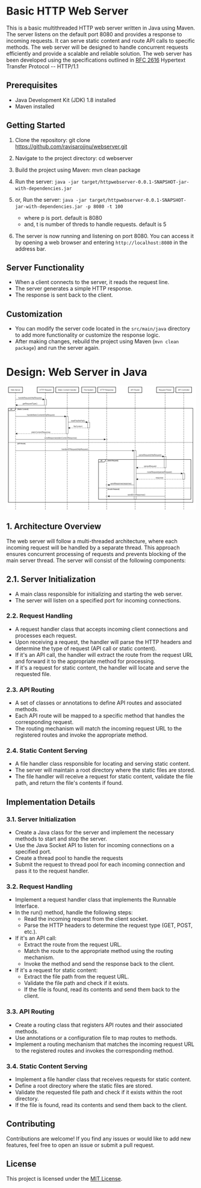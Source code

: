 # Basic HTTP Web Server

This is a basic multithreaded HTTP web server written in Java using Maven. The server listens on the default port 8080 and provides a response to incoming requests. It can serve static content and route API calls to specific methods. The web server will be designed to handle concurrent requests efficiently and provide a scalable and reliable solution.
The web server has been developed using the specifications outlined in [RFC 2616](http://www.ietf.org/rfc/rfc2616.txt) Hypertext Transfer Protocol -- HTTP/1.1
## Prerequisites
- Java Development Kit (JDK) 1.8 installed
- Maven installed

## Getting Started
1. Clone the repository:
git clone https://github.com/ravisarojjnu/webserver.git

2. Navigate to the project directory:
cd webserver

3. Build the project using Maven:
mvn clean package

4. Run the server:
    `java -jar target/httpwebserver-0.0.1-SNAPSHOT-jar-with-dependencies.jar`
5. or, Run the server:
`java -jar target/httpwebserver-0.0.1-SNAPSHOT-jar-with-dependencies.jar -p 8080 -t 100`
    - where p is port. default is 8080
    - and, t is number of threds to handle requests. default is 5
6. The server is now running and listening on port 8080. You can access it by opening a web browser and entering `http://localhost:8080` in the address bar.

## Server Functionality
- When a client connects to the server, it reads the request line.
- The server generates a simple HTTP response.
- The response is sent back to the client.

## Customization
- You can modify the server code located in the `src/main/java` directory to add more functionality or customize the response logic.
- After making changes, rebuild the project using Maven (`mvn clean package`) and run the server again.

# Design: Web Server in Java
![sequencediagram](WebServerSequenceDiagram.jpg)
## 1. Architecture Overview
The web server will follow a multi-threaded architecture, where each incoming request will be handled by a separate thread. This approach ensures concurrent processing of requests and prevents blocking of the main server thread. The server will consist of the following components:

## 2.1. Server Initialization
- A main class responsible for initializing and starting the web server.
- The server will listen on a specified port for incoming connections.

### 2.2. Request Handling
- A request handler class that accepts incoming client connections and processes each request.
- Upon receiving a request, the handler will parse the HTTP headers and determine the type of request (API call or static content).
- If it's an API call, the handler will extract the route from the request URL and forward it to the appropriate method for processing.
- If it's a request for static content, the handler will locate and serve the requested file.

### 2.3. API Routing
- A set of classes or annotations to define API routes and associated methods.
- Each API route will be mapped to a specific method that handles the corresponding request.
- The routing mechanism will match the incoming request URL to the registered routes and invoke the appropriate method.

### 2.4. Static Content Serving
- A file handler class responsible for locating and serving static content.
- The server will maintain a root directory where the static files are stored.
- The file handler will receive a request for static content, validate the file path, and return the file's contents if found.

## Implementation Details
### 3.1. Server Initialization
- Create a Java class for the server and implement the necessary methods to start and stop the server.
- Use the Java Socket API to listen for incoming connections on a specified port.
- Create a thread pool to handle the requests
- Submit the request to thread pool for each incoming connection and pass it to the request handler.

### 3.2. Request Handling
- Implement a request handler class that implements the Runnable Interface.
- In the run() method, handle the following steps:
    - Read the incoming request from the client socket.
    - Parse the HTTP headers to determine the request type (GET, POST, etc.).
- If it's an API call:
    - Extract the route from the request URL.
    - Match the route to the appropriate method using the routing mechanism.
    - Invoke the method and send the response back to the client.
- If it's a request for static content:
    - Extract the file path from the request URL.
    - Validate the file path and check if it exists.
    - If the file is found, read its contents and send them back to the client.

### 3.3. API Routing
- Create a routing class that registers API routes and their associated methods.
- Use annotations or a configuration file to map routes to methods.
- Implement a routing mechanism that matches the incoming request URL to the registered routes and invokes the corresponding method.

### 3.4. Static Content Serving
- Implement a file handler class that receives requests for static content.
- Define a root directory where the static files are stored.
- Validate the requested file path and check if it exists within the root directory.
- If the file is found, read its contents and send them back to the client.

## Contributing
Contributions are welcome! If you find any issues or would like to add new features, feel free to open an issue or submit a pull request.

## License
This project is licensed under the [MIT License](LICENSE).